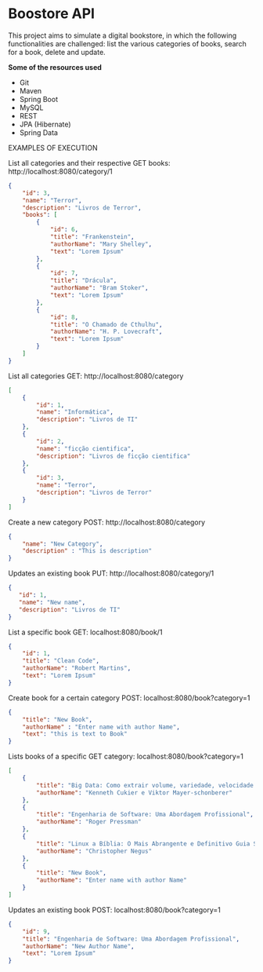 **Boostore API**
========================================================================

This project aims to simulate a digital bookstore, in which the following functionalities are challenged: list the various categories of books, search for a book, delete and update.

**Some of the resources used**
- Git 
- Maven 
- Spring Boot 
- MySQL
- REST 
- JPA (Hibernate) 
- Spring Data 

EXAMPLES OF EXECUTION

List all categories and their respective GET books: http://localhost:8080/category/1

```json
{
    "id": 3,
    "name": "Terror",
    "description": "Livros de Terror",
    "books": [
        {
            "id": 6,
            "title": "Frankenstein",
            "authorName": "Mary Shelley",
            "text": "Lorem Ipsum"
        },
        {
            "id": 7,
            "title": "Drácula",
            "authorName": "Bram Stoker",
            "text": "Lorem Ipsum"
        },
        {
            "id": 8,
            "title": "O Chamado de Cthulhu",
            "authorName": "H. P. Lovecraft",
            "text": "Lorem Ipsum"
        }
    ]
}
```
List all categories GET: http://localhost:8080/category

```json
[
    {
        "id": 1,
        "name": "Informática",
        "description": "Livros de TI"
    },
    {
        "id": 2,
        "name": "ficção cientifica",
        "description": "Livros de ficção cientifica"
    },
    {
        "id": 3,
        "name": "Terror",
        "description": "Livros de Terror"
    }
]
```
Create a new category POST: http://localhost:8080/category

```json
{
    "name": "New Category",
    "description" : "This is description"
}
```
Updates an existing book PUT: http://localhost:8080/category/1

```json
{
   "id": 1,
   "name": "New name",
   "description": "Livros de TI"
}
```
List a specific book GET: localhost:8080/book/1

```json
{
    "id": 1,
    "title": "Clean Code",
    "authorName": "Robert Martins",
    "text": "Lorem Ipsum"
}
```
Create book for a certain category POST: localhost:8080/book?category=1

```json
{
    "title": "New Book",
    "authorName" : "Enter name with author Name",
    "text": "this is text to Book"
}
```
Lists books of a specific GET category: localhost:8080/book?category=1

```json
[
    {
        "title": "Big Data: Como extrair volume, variedade, velocidade e valor da avalanche de informação cotidiana",
        "authorName": "Kenneth Cukier e Viktor Mayer-schonberer"
    },
    {
        "title": "Engenharia de Software: Uma Abordagem Profissional",
        "authorName": "Roger Pressman"
    },
    {
        "title": "Linux a Bíblia: O Mais Abrangente e Definitivo Guia Sobre Linux",
        "authorName": "Christopher Negus"
    },
    {
        "title": "New Book",
        "authorName": "Enter name with author Name"
    }
]
```
Updates an existing book POST: localhost:8080/book?category=1

```json
{
    "id": 9,
    "title": "Engenharia de Software: Uma Abordagem Profissional",
    "authorName": "New Author Name",
    "text": "Lorem Ipsum"
}
```
